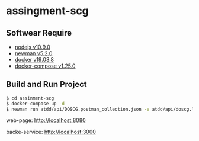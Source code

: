 # assingment-scg

## Softwear Require
- [nodejs v10.9.0](https://nodejs.org/en/download/)
- [newman v5.2.0](https://www.npmjs.com/package/newman)
- [docker v19.03.8](https://docs.docker.com/docker-for-windows/install/)
- [docker-compose v1.25.0](https://docs.docker.com/compose/install/)

## Build and Run Project
```sh
$ cd assinment-scg
$ docker-compose up -d
$ newman run atdd/api/DOSCG.postman_collection.json -e atdd/api/doscg.local_environment.json
```
web-page: [http://localhost:8080](http://localhost:8080)

backe-service: [http://localhost:3000](http://localhost:3000)